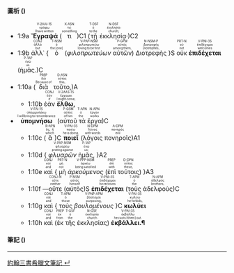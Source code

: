 #### 圖析 ()

- <rt>1:9a</rt> <RUBY><ruby><ruby>**Ἔγραψά**<rt>I have written</rt></ruby><rt>γράφω</rt></ruby><rt>V-2AAI-1S</rt></RUBY> (<RUBY><ruby><ruby>τι<rt>something</rt></ruby><rt>τις</rt></ruby><rt>X-ASN</rt></RUBY>)C1 (<RUBY><ruby><ruby>τῇ<rt>to the</rt></ruby><rt>ὁ</rt></ruby><rt>T-DSF</rt></RUBY> <RUBY><ruby><ruby>ἐκκλησίᾳ·<rt>church;</rt></ruby><rt>ἐκκλησία</rt></ruby><rt>N-DSF</rt></RUBY>)C2 
- <rt>1:9b</rt> <RUBY><ruby><ruby>ἀλλ᾽<rt>but</rt></ruby><rt>ἀλλά</rt></ruby><rt>CONJ</rt></RUBY> { <RUBY><ruby><ruby>ὁ<rt>the [one]</rt></ruby><rt>ὁ</rt></ruby><rt>T-NSM</rt></RUBY> (<RUBY><ruby><ruby>*φιλοπρωτεύων*<rt>loving to be first</rt></ruby><rt>φιλοπρωτεύω</rt></ruby><rt>V-PAP-NSM</rt></RUBY> <RUBY><ruby><ruby>αὐτῶν<rt>among them,</rt></ruby><rt>αὐτός</rt></ruby><rt>P-GPM</rt></RUBY>) <RUBY><ruby><ruby>Διοτρεφὴς<rt>Diotrephes,</rt></ruby><rt>Διοτρεφής</rt></ruby><rt>N-NSM-P</rt></RUBY> }S <RUBY><ruby><ruby>οὐκ<rt>not</rt></ruby><rt>οὐ</rt></ruby><rt>PRT-N</rt></RUBY> <RUBY><ruby><ruby>**ἐπιδέχεται**<rt>welcomes</rt></ruby><rt>ἐπιδέχομαι</rt></ruby><rt>V-PNI-3S</rt></RUBY> (<RUBY><ruby><ruby>ἡμᾶς.<rt>us.</rt></ruby><rt>ἐγώ</rt></ruby><rt>P-1AP</rt></RUBY>)C
- <rt>1:10a</rt> (<RUBY><ruby><ruby>διὰ<rt>Because of</rt></ruby><rt>διά</rt></ruby><rt>PREP</rt></RUBY> <RUBY><ruby><ruby>τοῦτο,<rt>this,</rt></ruby><rt>οὗτος</rt></ruby><rt>D-ASN</rt></RUBY>)A 
	- <rt>1:10b</rt> <RUBY><ruby><ruby>ἐὰν<rt>if</rt></ruby><rt>ἐάν</rt></ruby><rt>CONJ</rt></RUBY> <RUBY><ruby><ruby>**ἔλθω,**<rt>I might come,</rt></ruby><rt>ἔρχομαι</rt></ruby><rt>V-2AAS-1S</rt></RUBY> 
- <RUBY><ruby><ruby>**ὑπομνήσω**<rt>I will bring to remembrance</rt></ruby><rt>ὑπομιμνήσκω</rt></ruby><rt>V-FAI-1S</rt></RUBY> (<RUBY><ruby><ruby>αὐτοῦ<rt>of him</rt></ruby><rt>αὐτός</rt></ruby><rt>P-GSM</rt></RUBY> <RUBY><ruby><ruby>τὰ<rt>the</rt></ruby><rt>ὁ</rt></ruby><rt>T-APN</rt></RUBY> <RUBY><ruby><ruby>ἔργα<rt>works</rt></ruby><rt>ἔργον</rt></ruby><rt>N-APN</rt></RUBY>)C
	- <rt>1:10c</rt> (<RUBY><ruby><ruby>ἃ<rt>which</rt></ruby><rt>ὅς, ἥ</rt></ruby><rt>R-APN</rt></RUBY>)C <RUBY><ruby><ruby>**ποιεῖ**<rt>he is doing,</rt></ruby><rt>ποιέω</rt></ruby><rt>V-PAI-3S</rt></RUBY> (<RUBY><ruby><ruby>λόγοις<rt>with words</rt></ruby><rt>λόγος</rt></ruby><rt>N-DPM</rt></RUBY> <RUBY><ruby><ruby>πονηροῖς<rt>evil</rt></ruby><rt>πονηρός</rt></ruby><rt>A-DPM</rt></RUBY>)A1 
	- <rt>1:10d</rt> { <RUBY><ruby><ruby>*φλυαρῶν*<rt>prating against</rt></ruby><rt>φλυαρέω</rt></ruby><rt>V-PAP-NSM</rt></RUBY> <RUBY><ruby><ruby>ἡμᾶς,<rt>us;</rt></ruby><rt>ἐγώ</rt></ruby><rt>P-1AP</rt></RUBY> }A2 
	- <rt>1:10e</rt> <RUBY><ruby><ruby>καὶ<rt>and</rt></ruby><rt>καί</rt></ruby><rt>CONJ</rt></RUBY> { <RUBY><ruby><ruby>μὴ<rt>not</rt></ruby><rt>μή</rt></ruby><rt>PRT-N</rt></RUBY> <RUBY><ruby><ruby>*ἀρκούμενος*<rt>being satisfied</rt></ruby><rt>ἀρκέω</rt></ruby><rt>V-PPP-NSM</rt></RUBY> (<RUBY><ruby><ruby>ἐπὶ<rt>with</rt></ruby><rt>ἐπί</rt></ruby><rt>PREP</rt></RUBY> <RUBY><ruby><ruby>τούτοις<rt>these,</rt></ruby><rt>οὗτος</rt></ruby><rt>D-DPN</rt></RUBY>) }A3
	- <rt>1:10f</rt> —<RUBY><ruby><ruby>οὔτε<rt>neither</rt></ruby><rt>οὔτε</rt></ruby><rt>CONJ-N</rt></RUBY> (<RUBY><ruby><ruby>αὐτὸς<rt>himself</rt></ruby><rt>αὐτός</rt></ruby><rt>P-NSM</rt></RUBY>)S <RUBY><ruby><ruby>**ἐπιδέχεται**<rt>he receives</rt></ruby><rt>ἐπιδέχομαι</rt></ruby><rt>V-PNI-3S</rt></RUBY> (<RUBY><ruby><ruby>τοὺς<rt>the</rt></ruby><rt>ὁ</rt></ruby><rt>T-APM</rt></RUBY> <RUBY><ruby><ruby>ἀδελφοὺς<rt>brothers,</rt></ruby><rt>ἀδελφός</rt></ruby><rt>N-APM</rt></RUBY>)C 
	- <rt>1:10g</rt> <RUBY><ruby><ruby>καὶ<rt>and</rt></ruby><rt>καί</rt></ruby><rt>CONJ</rt></RUBY> { <RUBY><ruby><ruby>τοὺς<rt>those</rt></ruby><rt>ὁ</rt></ruby><rt>T-APM</rt></RUBY> <RUBY><ruby><ruby>*βουλομένους*<rt>purposing,</rt></ruby><rt>βούλομαι</rt></ruby><rt>V-PNP-APM</rt></RUBY> }C <RUBY><ruby><ruby>**κωλύει**<rt>he forbids,</rt></ruby><rt>κωλύω</rt></ruby><rt>V-PAI-3S</rt></RUBY> 
	- <rt>1:10h</rt> <RUBY><ruby><ruby>καὶ<rt>and</rt></ruby><rt>καί</rt></ruby><rt>CONJ</rt></RUBY> (<RUBY><ruby><ruby>ἐκ<rt>from</rt></ruby><rt>ἐκ</rt></ruby><rt>PREP</rt></RUBY> <RUBY><ruby><ruby>τῆς<rt>the</rt></ruby><rt>ὁ</rt></ruby><rt>T-GSF</rt></RUBY> <RUBY><ruby><ruby>ἐκκλησίας<rt>church</rt></ruby><rt>ἐκκλησία</rt></ruby><rt>N-GSF</rt></RUBY>) <RUBY><ruby><ruby>**ἐκβάλλει.¶**<rt>he casts [them] out.</rt></ruby><rt>ἐκβάλλω</rt></ruby><rt>V-PAI-3S</rt></RUBY>
#### 筆記 ()

---

[約翰三書希臘文筆記 ↵](3John-Notes.md)

